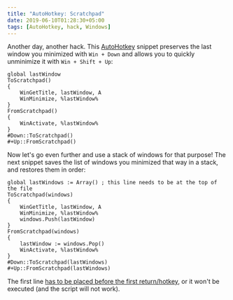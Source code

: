 ```yaml
---
title: "AutoHotkey: Scratchpad"
date: 2019-06-10T01:28:30+05:00
tags: [AutoHotkey, hack, Windows]
---
```


Another day, another hack. This [AutoHotkey][AHK] snippet preserves the last
window you minimized with `Win + Down` and allows you to quickly unminimize it
with `Win + Shift + Up`:

<!--more-->

```ahk
global lastWindow
ToScratchpad()
{
    WinGetTitle, lastWindow, A
    WinMinimize, %lastWindow%
}
FromScratchpad()
{
    WinActivate, %lastWindow%
}
#Down::ToScratchpad()
#+Up::FromScratchpad()
```

Now let's go even further and use a stack of windows for that purpose! The next
snippet saves the list of windows you minimized that way in a stack, and
restores them in order:

```ahk
global lastWindows := Array() ; this line needs to be at the top of the file
ToScratchpad(windows)
{
    WinGetTitle, lastWindow, A
    WinMinimize, %lastWindow%
    windows.Push(lastWindow)
}
FromScratchpad(windows)
{
    lastWindow := windows.Pop()
    WinActivate, %lastWindow%
}
#Down::ToScratchpad(lastWindows)
#+Up::FromScratchpad(lastWindows)
```

The first line [has to be placed before the first return/hotkey][docs], or it
won't be executed (and the script will not work).

[AHK]: https://autohotkey.com "a brilliant program for system automation"
[docs]: https://www.autohotkey.com/docs/Scripts.htm#auto "AHK docs on auto-execute"
